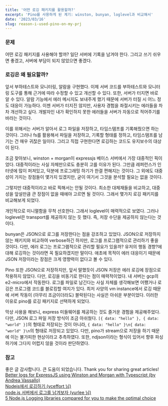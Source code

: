 ```yaml
---
title: '어떤 로깅 패키지를 활용할까?'
excerpt: 'Pino를 사용하게 된 계기: winston, bunyan, loglevel과 비교해서'
date: '2023/03/16'
slug: reason-i-used-pino-on-my-prj
---
```


### 문제

어떤 로깅 패키지를 사용해야 할까?
일단 서버에 기록을 남겨야 한다. 그리고 쓰기 쉬우면 좋겠고, 서버에 부담이 되지 않았으면 좋겠다.

### 로깅은 왜 필요할까?

앞서 부하테스트와 모니터링, 알람을 구현했다. 이제 서버 코드를 부하테스트와 모니터링 도구를 통해 근거에 따라 수정할 수 있고 개선할 수 있다. 또한, 서버가 터지면 바로 알 수 있다. 알람 기능에서 에러 메시지도 보내주게 했기 때문에 서버가 터질 시 어느 정도 대응이 가능하다. 이젠 서버가 터지진 않지만, 사용자 경험을 좌절시키는 에러들을 차차 개선하고 싶다. 개발자인 내가 확인하지 못한 에러들을 서버가 자동으로 적어주기를 바라는 것이다.

이를 위해서는 서버가 알아서 로그 파일을 저장하고, 타임스탬프를 기록해줬으면 하는 것이다. 그러나 fs를 활용해서 파일을 저장하고, 기록할 형태를 정하고, 타임스탬프를 남기는 건 매우 귀찮은 일이다. 그리고 직접 구현한다면 로깅하는 코드도 유지보수의 대상이 된다.

조금 찾아보니, winston + morgan이 expressjs 베이스 서버에서 가장 대중적인 픽이었다. 대중적이라는 사실 자체만으로도 충분히 고를 이유가 된다. 그만큼 레퍼런스가 인터넷에 많이 퍼져있고, 덕분에 프로그래밍 하기가 한결 편해지는 것이다. 그 외에도 대중성이 가지는 장점들이 몇가지 있겠지만, 굳이 여기서 그것을 분석할 필요는 없을 것이다.

그렇지만 대중적이라고 바로 픽해서는 안될 것이다. 최소한 대체재들을 비교하고, 대중성을 앞설만큼 큰 장점이 없을 때에야 고르면 될 것이다. 그래서 몇가지 로깅 패키지를 비교해보게 되었다.

개인적으로 미니멀함을 무척 선호한다. 그래서 loglevel이 매력적으로 보였다. 그러나 loglevel은 transport를 제공하지 않는 듯 했다. 즉, 저장 수단을 제공하지 않는다는 것이다.

bunyan은 JSON으로 로그를 저장한다는 점을 강조하고 있었다. JSON으로 저장하지 않는 패키지와 비교하여 verbose하긴 하지만, 로그를 프로그램적으로 관리하기 좋을 것이다. 다만, 에러 로그는 프로그램적으로 관리할 필요가 있을까? 유저의 행동 경향?에 대해 로깅하는 것이라면 꼭 필요하겠지만 말이다. 애초에 목적이 에러 대응이기 때문에 JSON 저장이라는 장점은 크게 영향력이 없다고 볼 수 있다.

Pino 또한 JSON으로 저장하지만, 앞서 말했듯이 JSON 저장은 에러 로깅에 장점으로 작용하지 않았다. 다만, 로깅을 비동기로 한다는 점이 매력적이었다. 내 서버는 gcp의 e2-micro에서 작동한다. 로그를 파일로 남긴다는 사실 자체를 생각해보면 어쨌거나 로깅은 프로그램 코드를 블로킹할 여지가 있다. 최저 사양의 vm instance에서 로깅 때문에 서버 작동이 (아무리 조금이더라도) 블락된다는 사실은 아쉬운 부분이었다. 이러한 이유로 pino를 로깅 패키지로 선택하게 되었다.

막상 사용을 해보니, express 미들웨어를 제공하는 것도 즐거운 경험을 제공해주었다. 다만, JSON 로그 파일 저장 방식이 조금 아쉬웠다. `[{ data: "hello" }, { data: "world" }]`의 형태로 저장되는 것이 아니라, `{ data: "hello" }\n{ data: "world" }\n`의 형태로 저장되고 있었다. 다만, pino가 stream으로 저장을 하기 때문에 이는 불가피한 현상이라고 추측하였다. 또한, ndjson이라는 형식이 있어서 향후 파싱하기에 그다지 어렵지 않을 것이라 판단하였다.

### 참고

좋은 글 감사합니다. 큰 도움이 되었습니다. Thank you for sharing great articles!
[Better logs for ExpressJS using Winston and Morgan with Typescript (by
Andrea Vassallo)](https://levelup.gitconnected.com/better-logs-for-expressjs-using-winston-and-morgan-with-typescript-1c31c1ab9342)  
[Nodejs에서 로깅하기 (yceffort 님)](https://yceffort.kr/2021/02/logging-in-nodejs)  
[node.js 서버에서 로그를 남겨보자 (yurlee 님)](https://42place.innovationacademy.kr/archives/9137)  
[5 Node.js Logging libraries compared for you to make the optimal choice](https://geshan.com.np/blog/2021/01/nodejs-logging-library/)
